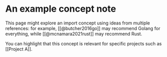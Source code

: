 # An example concept note

This page might explore an import concept using ideas from multiple references: for example, [[@butcher2016go]] may recommend Golang for everything, while [[@mcnamara2021rust]] may recommend Rust.

You can highlight that this concept is relevant for specific projects such as [[Project A]].